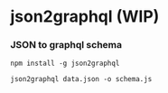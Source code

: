 # json2graphql (WIP)

### JSON to graphql schema

```
npm install -g json2graphql

json2graphql data.json -o schema.js

```
